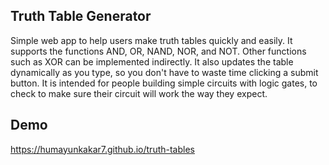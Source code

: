 ## Truth Table Generator

Simple web app to help users make truth tables quickly and easily. It supports the functions AND, OR, NAND, NOR, and NOT. Other functions such as XOR can be implemented indirectly. It also updates the table dynamically as you type, so you don't have to waste time clicking a submit button. It is intended for people building simple circuits with logic gates, to check to make sure their circuit will work the way they expect.

## Demo

https://humayunkakar7.github.io/truth-tables
